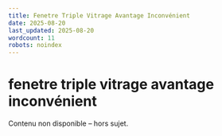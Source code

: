 ```yaml
---
title: Fenetre Triple Vitrage Avantage Inconvénient
date: 2025-08-20
last_updated: 2025-08-20
wordcount: 11
robots: noindex
---
```


# fenetre triple vitrage avantage inconvénient

Contenu non disponible – hors sujet.